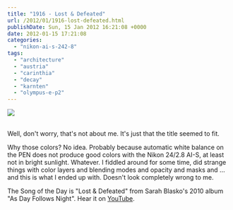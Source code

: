 ```yaml
---
title: "1916 - Lost & Defeated"
url: /2012/01/1916-lost-defeated.html
publishDate: Sun, 15 Jan 2012 16:21:08 +0000
date: 2012-01-15 17:21:08
categories: 
  - "nikon-ai-s-242-8"
tags: 
  - "architecture"
  - "austria"
  - "carinthia"
  - "decay"
  - "karnten"
  - "olympus-e-p2"
---
```

<div class="container">
<div class="center"><a target="_blank" href="https://d25zfm9zpd7gm5.cloudfront.net/1200x1200/2012/20120115_133806_ps.jpg"><img src="https://d25zfm9zpd7gm5.cloudfront.net/0600x0600/2012/20120115_133806_ps.jpg" /></a></div>
</div>
<br />

Well, don't worry, that's not about me. It's just that the title seemed to fit.

 Why those colors? No idea. Probably because automatic white balance on the PEN does not produce good colors with the Nikon 24/2.8 AI-S, at least not in bright sunlight. Whatever. I fiddled around for some time, did strange things with color layers and blending modes and opacity and masks and ... and this is what I ended up with. Doesn't look completely wrong to me.

The Song of the Day is "Lost & Defeated" from Sarah Blasko's 2010 album "As Day Follows Night". Hear it on <a href="http://www.youtube.com/watch?v=vybwS3sfh0A" target="_blank">YouTube</a>.
